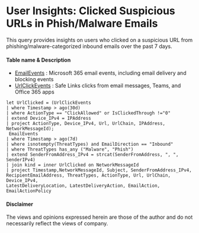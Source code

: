 # User Insights: Clicked Suspicious URLs in Phish/Malware Emails 
This query provides insights on users who clicked on a suspicious URL from phishing/malware-categorized inbound emails over the past 7 days.

#### Table name & Description
- [EmailEvents](https://learn.microsoft.com/en-us/microsoft-365/security/defender/advanced-hunting-emailevents-table?view=o365-worldwide) : Microsoft 365 email events, including email delivery and blocking events
- [UrlClickEvents](https://learn.microsoft.com/en-us/microsoft-365/security/defender/advanced-hunting-urlclickevents-table?view=o365-worldwide) : Safe Links clicks from email messages, Teams, and Office 365 apps

```kusto
let UrlClicked = (UrlClickEvents
| where Timestamp > ago(30d)
| where ActionType == "ClickAllowed" or IsClickedThrough !="0"
| extend Device_IPv4 = IPAddress
| project ActionType, Device_IPv4, Url, UrlChain, IPAddress, NetworkMessageId);
 EmailEvents
| where Timestamp > ago(7d)
| where isnotempty(ThreatTypes) and EmailDirection == "Inbound"
| where ThreatTypes has_any ("Malware", "Phish")
| extend SenderFromAddress_IPv4 = strcat(SenderFromAddress, ", ", SenderIPv4)
| join kind = inner UrlClicked on NetworkMessageId
| project Timestamp,NetworkMessageId, Subject, SenderFromAddress_IPv4, 
RecipientEmailAddress, ThreatTypes, ActionType, Url, UrlChain, Device_IPv4,
LatestDeliveryLocation, LatestDeliveryAction, EmailAction, EmailActionPolicy
```

#### Disclaimer
The views and opinions expressed herein are those of the author and do not necessarily reflect the views of company.
